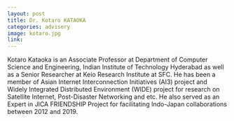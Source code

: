 ```yaml
---
layout: post
title: Dr. Kotaro KATAOKA   
categories: advisery
image: kotaro.jpg
link: 
---
```

Kotaro Kataoka is an Associate Professor at Department of Computer Science and Engineering, Indian Institute of Technology Hyderabad as well as a Senior Researcher at Keio Research Institute at SFC. He has been a member of Asian Internet Interconnection Initiatives (AI3) project and Widely Integrated Distributed Environment (WIDE) project for research on Satellite Internet, Post-Disaster Networking and etc. He also served as an Expert in JICA FRIENDSHIP Project for facilitating Indo-Japan collaborations between 2012 and 2019.